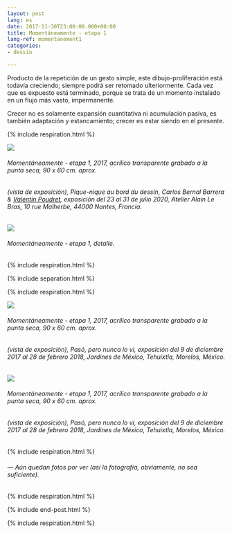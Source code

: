 ```yaml
---
layout: post
lang: es
date: 2017-11-30T23:00:00.000+00:00
title: Momentáneamente - etapa 1
lang-ref: momentanement1
categories:
- dessin

---
```

Producto de la repetición de un gesto simple, este dibujo-proliferación está todavía creciendo; siempre podrá ser retomado ulteriormente. Cada vez que es expuesto está terminado, porque se trata de un momento instalado en un flujo más vasto, impermanente.

Crecer no es solamente expansión cuantitativa ni acumulación pasiva, es también adaptación y estancamiento; crecer es estar siendo en el presente.

{% include respiration.html %}

![](/mepierdoparaver/imgs/img_20200730_223146-up.jpg)

###### _Momentáneamente - etapa 1_, 2017, acrílico transparente grabado a la punta seca, 90 x 60 cm. aprox.

###### (vista de exposición), _Pique-nique au bord du dessin_, Carlos Bernal Barrera & [Valentin Poudret](http://www.valentin-poudret.com), exposición del 23 al 31 de julio 2020, Atelier Alain Le Bras, 10 rue Malherbe, 44000 Nantes, Francia.

![](/mepierdoparaver/imgs/img_20200730_223340_-up.jpg)

###### _Momentáneamente - etapa 1_, detalle.

{% include respiration.html %}

{% include separation.html %}

{% include respiration.html %}

![](/mepierdoparaver/imgs/momentaneamente-6-up.jpg)

###### _Momentáneamente - etapa 1_, 2017, acrílico transparente grabado a la punta seca, 90 x 60 cm. aprox.

###### (vista de exposición), _Pasó, pero nunca lo vi_, exposición del 9 de diciembre 2017 al 28 de febrero 2018, Jardines de México, Tehuixtla, Morelos, México.

![](/mepierdoparaver/imgs/momentaneamente-8-up.jpg)

###### _Momentáneamente - etapa 1_, 2017, acrílico transparente grabado a la punta seca, 90 x 60 cm. aprox.

###### (vista de exposición), _Pasó, pero nunca lo vi_, exposición del 9 de diciembre 2017 al 28 de febrero 2018, Jardines de México, Tehuixtla, Morelos, México.

{% include respiration.html %}

###### _— Aún quedan fotos por ver (así la fotografía, obviamente, no sea suficiente)._

{% include respiration.html %}

{% include end-post.html %}

{% include respiration.html %}